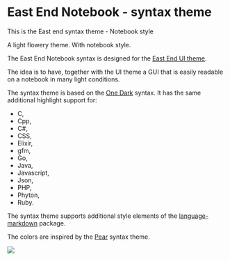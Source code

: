 # East End Notebook - syntax theme

This is the East end syntax theme - Notebook style

A light flowery theme. With notebook style.

The East End Notebook syntax is designed for the [East End UI theme](https://atom.io/themes/east-end-ui).

The idea is to have, together with the UI theme a GUI that is easily readable on a notebook in many light conditions.

The syntax theme is based on the [One Dark](https://atom.io/themes/one-dark-syntax) syntax.
It has the same additional highlight support for:
-  C,
-  Cpp,
-  C#,
-  CSS,
-  Elixir,
-  gfm,
-  Go,
-  Java,
-  Javascript,
-  Json,
-  PHP,
-  Phyton,
-  Ruby.

The syntax theme supports additional style elements of the [language-markdown](https://atom.io/packages/language-markdown) package.

The colors are inspired by the [Pear](https://github.com/Niishi/pear-syntax) syntax theme.

![](https://github.com/MarcusE1W/eastend-syntax/raw/master/screen2-sy.png)
